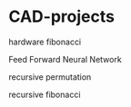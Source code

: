 # CAD-projects
hardware fibonacci

Feed Forward Neural Network

recursive permutation 

recursive fibonacci

